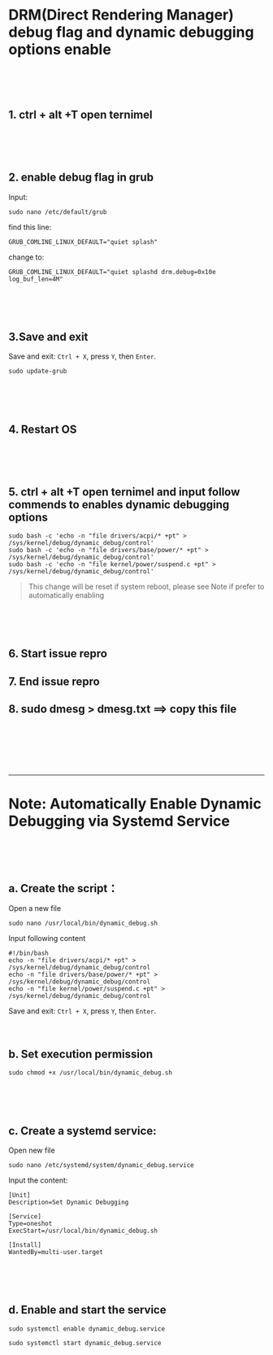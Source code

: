 # DRM(Direct Rendering Manager) debug flag and dynamic debugging options enable 

<br><br><br>

## 1. ctrl + alt +T open ternimel 
<br><br><br>
## 2. enable debug flag in grub
Input:

```
sudo nano /etc/default/grub  
```

find this line:

```
GRUB_COMLINE_LINUX_DEFAULT="quiet splash"   
```

change to:  
```
GRUB_COMLINE_LINUX_DEFAULT="quiet splashd drm.debug=0x10e log_buf_len=4M"  
```
<br><br><br>
## 3.Save and exit 

Save and exit: `Ctrl + X`, press `Y`, then `Enter`.
 
```
sudo update-grub  
```
<br><br><br>
## 4. Restart OS
<br><br><br>
## 5. ctrl + alt +T open ternimel and input follow commends to enables dynamic debugging options 



```
sudo bash -c 'echo -n "file drivers/acpi/* +pt" > /sys/kernel/debug/dynamic_debug/control'  
sudo bash -c 'echo -n "file drivers/base/power/* +pt" > /sys/kernel/debug/dynamic_debug/control'  
sudo bash -c 'echo -n "file kernel/power/suspend.c +pt" > /sys/kernel/debug/dynamic_debug/control'  
```
>This change will be reset if system reboot, please see Note if prefer to automatically enabling

<br><br><br>
## 6. Start issue repro 
## 7. End issue repro 
## 8. sudo dmesg > dmesg.txt  ==> copy this file 



<br>
<br>
<br>
<br>
<br>





---
# Note: Automatically Enable Dynamic Debugging via Systemd Service 
<br><br><br>
## a. Create the script：

Open a new file

```
sudo nano /usr/local/bin/dynamic_debug.sh
```

Input following content

```
#!/bin/bash
echo -n "file drivers/acpi/* +pt" > /sys/kernel/debug/dynamic_debug/control
echo -n "file drivers/base/power/* +pt" > /sys/kernel/debug/dynamic_debug/control
echo -n "file kernel/power/suspend.c +pt" > /sys/kernel/debug/dynamic_debug/control
```
Save and exit: `Ctrl + X`, press `Y`, then `Enter`.
<br><br><br>
## b. Set execution permission

```
sudo chmod +x /usr/local/bin/dynamic_debug.sh
```
<br><br><br>
## c. Create a systemd service:

Open new file

```
sudo nano /etc/systemd/system/dynamic_debug.service
```

Input the content:

```
[Unit]
Description=Set Dynamic Debugging

[Service]
Type=oneshot
ExecStart=/usr/local/bin/dynamic_debug.sh

[Install]
WantedBy=multi-user.target
```
<br><br><br>
## d. Enable and start the service

```
sudo systemctl enable dynamic_debug.service
```

```
sudo systemctl start dynamic_debug.service
```

